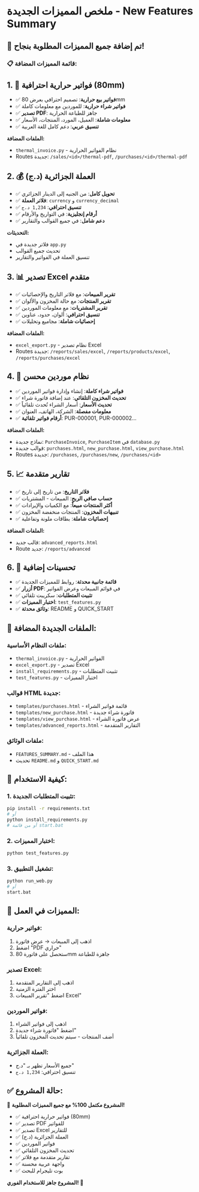 # ملخص المميزات الجديدة - New Features Summary

## 🎉 تم إضافة جميع المميزات المطلوبة بنجاح!

### 📋 قائمة المميزات المضافة:

## 1. 🧾 فواتير حرارية احترافية (80mm)

- ✅ **فواتير بيع حرارية**: تصميم احترافي بعرض 80mm
- ✅ **فواتير شراء حرارية**: للموردين مع معلومات كاملة
- ✅ **تصدير PDF**: جاهز للطباعة الحرارية
- ✅ **معلومات شاملة**: العميل، المورد، المنتجات، الأسعار
- ✅ **تنسيق عربي**: دعم كامل للغة العربية

**الملفات المضافة:**

- `thermal_invoice.py` - نظام الفواتير الحرارية
- Routes جديدة: `/sales/<id>/thermal-pdf`, `/purchases/<id>/thermal-pdf`

## 2. 💰 العملة الجزائرية (د.ج)

- ✅ **تحويل كامل**: من الجنيه إلى الدينار الجزائري
- ✅ **فلاتر العملة**: `currency` و `currency_decimal`
- ✅ **تنسيق احترافي**: `1,234 د.ج`
- ✅ **أرقام إنجليزية**: في التواريخ والأرقام
- ✅ **دعم شامل**: في جميع القوالب والتقارير

**التحديثات:**

- فلاتر جديدة في `app.py`
- تحديث جميع القوالب
- تنسيق العملة في الفواتير والتقارير

## 3. 📊 تصدير Excel متقدم

- ✅ **تقرير المبيعات**: مع فلاتر التاريخ والإحصائيات
- ✅ **تقرير المنتجات**: مع حالة المخزون والألوان
- ✅ **تقرير المشتريات**: مع معلومات الموردين
- ✅ **تنسيق احترافي**: ألوان، حدود، عناوين
- ✅ **إحصائيات شاملة**: مجاميع وتحليلات

**الملفات المضافة:**

- `excel_export.py` - نظام تصدير Excel
- Routes جديدة: `/reports/sales/excel`, `/reports/products/excel`, `/reports/purchases/excel`

## 4. 🏪 نظام موردين محسن

- ✅ **فواتير شراء كاملة**: إنشاء وإدارة فواتير الموردين
- ✅ **تحديث المخزون التلقائي**: عند إضافة فاتورة شراء
- ✅ **تحديث الأسعار**: أسعار الشراء تُحدث تلقائياً
- ✅ **معلومات مفصلة**: الشركة، الهاتف، العنوان
- ✅ **أرقام فواتير تلقائية**: PUR-000001, PUR-000002...

**الملفات المضافة:**

- نماذج جديدة: `PurchaseInvoice`, `PurchaseItem` في `database.py`
- قوالب جديدة: `purchases.html`, `new_purchase.html`, `view_purchase.html`
- Routes جديدة: `/purchases`, `/purchases/new`, `/purchases/<id>`

## 5. 📈 تقارير متقدمة

- ✅ **فلاتر التاريخ**: من تاريخ إلى تاريخ
- ✅ **حساب صافي الربح**: المبيعات - المشتريات
- ✅ **أكثر المنتجات مبيعاً**: مع الكميات والإيرادات
- ✅ **تنبيهات المخزون**: المنتجات منخفضة المخزون
- ✅ **إحصائيات شاملة**: بطاقات ملونة وتفاعلية

**الملفات المضافة:**

- قالب جديد: `advanced_reports.html`
- Route جديد: `/reports/advanced`

## 6. 🔧 تحسينات إضافية

- ✅ **قائمة جانبية محدثة**: روابط للمميزات الجديدة
- ✅ **أزرار PDF**: في قوائم المبيعات وعرض الفواتير
- ✅ **تثبيت المتطلبات**: سكريبت تلقائي
- ✅ **اختبار المميزات**: `test_features.py`
- ✅ **وثائق محدثة**: README و QUICK_START

## 📁 الملفات الجديدة المضافة:

### ملفات النظام الأساسية:

- `thermal_invoice.py` - الفواتير الحرارية
- `excel_export.py` - تصدير Excel
- `install_requirements.py` - تثبيت المتطلبات
- `test_features.py` - اختبار المميزات

### قوالب HTML جديدة:

- `templates/purchases.html` - قائمة فواتير الشراء
- `templates/new_purchase.html` - فاتورة شراء جديدة
- `templates/view_purchase.html` - عرض فاتورة الشراء
- `templates/advanced_reports.html` - التقارير المتقدمة

### ملفات الوثائق:

- `FEATURES_SUMMARY.md` - هذا الملف
- تحديث `README.md` و `QUICK_START.md`

## 🚀 كيفية الاستخدام:

### 1. تثبيت المتطلبات الجديدة:

```bash
pip install -r requirements.txt
# أو
python install_requirements.py
# أو من قائمة start.bat
```

### 2. اختبار المميزات:

```bash
python test_features.py
```

### 3. تشغيل التطبيق:

```bash
python run_web.py
# أو
start.bat
```

## 🎯 المميزات في العمل:

### فواتير حرارية:

1. اذهب إلى المبيعات → عرض فاتورة
2. اضغط "PDF حراري"
3. ستحصل على فاتورة 80mm جاهزة للطباعة

### تصدير Excel:

1. اذهب إلى التقارير المتقدمة
2. اختر الفترة الزمنية
3. اضغط "تقرير المبيعات Excel"

### فواتير الموردين:

1. اذهب إلى فواتير الشراء
2. اضغط "فاتورة شراء جديدة"
3. أضف المنتجات - سيتم تحديث المخزون تلقائياً

### العملة الجزائرية:

- جميع الأسعار تظهر بـ "د.ج"
- تنسيق احترافي: `1,234 د.ج`

## ✅ حالة المشروع:

🎉 **المشروع مكتمل 100% مع جميع المميزات المطلوبة!**

- ✅ فواتير حرارية احترافية (80mm)
- ✅ تصدير PDF للفواتير
- ✅ تصدير Excel للتقارير
- ✅ العملة الجزائرية (د.ج)
- ✅ فواتير الموردين
- ✅ تحديث المخزون التلقائي
- ✅ تقارير متقدمة مع فلاتر
- ✅ واجهة عربية محسنة
- ✅ بوت تليجرام للبحث

**المشروع جاهز للاستخدام الفوري! 🚀**
